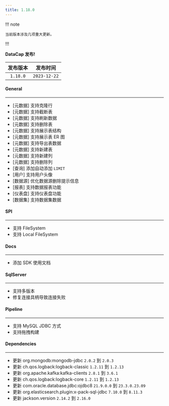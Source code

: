 ```yaml
---
title: 1.18.0
---
```


!!! note

    当前版本涉及几项重大更新。

!!!

**DataCap 发布!**

|   发布版本   |     发布时间     |
|:--------:|:------------:|
| `1.18.0` | `2023-12-22` |

#### General

---

- [元数据] 支持克隆行
- [元数据] 支持截断表
- [元数据] 支持刷新数据
- [元数据] 支持删除表
- [元数据] 支持展示表结构
- [元数据] 支持展示表 ER 图
- [元数据] 支持导出表数据
- [元数据] 支持新建表
- [元数据] 支持新建列
- [元数据] 支持删除列
- [查询] 添加自动添加 `LIMIT`
- [用户] 支持用户头像
- [数据源] 优化数据源删除提示信息
- [报表] 支持数据报表功能
- [仪表盘] 支持仪表盘功能
- [数据集] 支持数据集数据

#### SPI

---

- 支持 FileSystem
- 支持 Local FileSystem

#### Docs

---

- 添加 SDK 使用文档

#### SqlServer

---

- 支持多版本
- 修复连接具柄导致连接失败

#### Pipeline

---

- 支持 MySQL JDBC 方式
- 支持拖拽构建

#### Dependencies

---

- 更新 org.mongodb:mongodb-jdbc `2.0.2` 到 `2.0.3`
- 更新 ch.qos.logback:logback-classic `1.2.11` 到 `1.2.13`
- 更新 org.apache.kafka:kafka-clients `2.8.1` 到 `3.6.1`
- 更新 ch.qos.logback:logback-core `1.2.11` 到 `1.2.13`
- 更新 com.oracle.database.jdbc:ojdbc8 `21.9.0.0` 到 `23.3.0.23.09`
- 更新 org.elasticsearch.plugin:x-pack-sql-jdbc `7.10.0` 到 `8.11.3`
- 更新 jackson.version `2.14.2` 到 `2.16.0`
